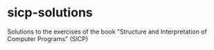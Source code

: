 # sicp-solutions
Solutions to the exercises of the book "Structure and Interpretation of Computer Programs" (SICP)
